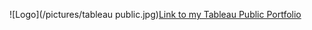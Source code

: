 ![Logo](/pictures/tableau public.jpg)[Link to my Tableau Public Portfolio](https://public.tableau.com/profile/timothy.brown2096 "Tableau Public")
